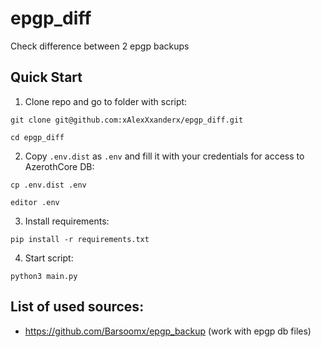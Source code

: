 # epgp_diff

Check difference between 2 epgp backups

## Quick Start

1. Clone repo and go to folder with script:

```git clone git@github.com:xAlexXxanderx/epgp_diff.git```

```cd epgp_diff```

2. Copy ``.env.dist`` as ``.env`` and fill it with your credentials for access to AzerothCore DB:

```cp .env.dist .env```

```editor .env```

3. Install requirements:

```pip install -r requirements.txt```

4. Start script:

```python3 main.py```

## List of used sources:

 - https://github.com/Barsoomx/epgp_backup (work with epgp db files)